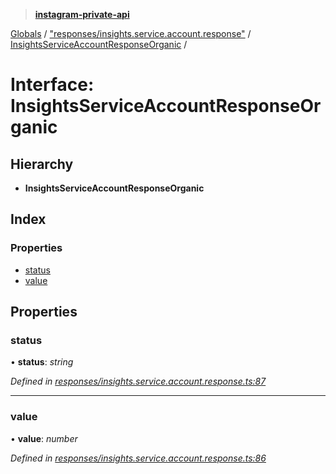 > **[instagram-private-api](../README.md)**

[Globals](../README.md) / ["responses/insights.service.account.response"](../modules/_responses_insights_service_account_response_.md) / [InsightsServiceAccountResponseOrganic](_responses_insights_service_account_response_.insightsserviceaccountresponseorganic.md) /

# Interface: InsightsServiceAccountResponseOrganic

## Hierarchy

* **InsightsServiceAccountResponseOrganic**

## Index

### Properties

* [status](_responses_insights_service_account_response_.insightsserviceaccountresponseorganic.md#status)
* [value](_responses_insights_service_account_response_.insightsserviceaccountresponseorganic.md#value)

## Properties

###  status

• **status**: *string*

*Defined in [responses/insights.service.account.response.ts:87](https://github.com/dilame/instagram-private-api/blob/3e16058/src/responses/insights.service.account.response.ts#L87)*

___

###  value

• **value**: *number*

*Defined in [responses/insights.service.account.response.ts:86](https://github.com/dilame/instagram-private-api/blob/3e16058/src/responses/insights.service.account.response.ts#L86)*